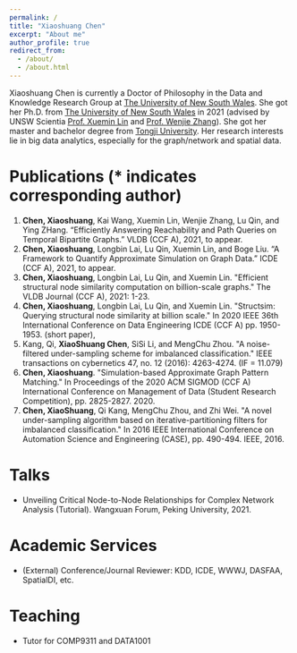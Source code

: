 ```yaml
---
permalink: /
title: "Xiaoshuang Chen"
excerpt: "About me"
author_profile: true
redirect_from: 
  - /about/
  - /about.html
---
```

Xiaoshuang Chen is currently a Doctor of Philosophy in the Data and Knowledge Research Group at [The University of New South Wales](https://unsw.edu.au/). She got her Ph.D. from [The University of New South Wales](https://unsw.edu.au/) in 2021 (advised by UNSW Scientia [Prof. Xuemin Lin](https://www.cse.unsw.edu.au/~lxue/) and [Prof. Wenjie Zhang](https://www.cse.unsw.edu.au/~zhangw/)). She got her master and bachelor degree from [Tongji University](https://en.tongji.edu.cn/). Her research interests lie in big data analytics, especially for the graph/network and spatial data.

Publications (* indicates corresponding author)
======
1.  **Chen, Xiaoshuang**, Kai Wang, Xuemin Lin, Wenjie Zhang, Lu Qin, and Ying ZHang. “Efficiently Answering Reachability and Path Queries on Temporal Bipartite Graphs.” VLDB (CCF A), 2021, to appear.
2.	**Chen, Xiaoshuang**, Longbin Lai, Lu Qin, Xuemin Lin, and Boge Liu. “A Framework to Quantify Approximate Simulation on Graph Data.” ICDE (CCF A), 2021, to appear.  
3.	**Chen, Xiaoshuang**, Longbin Lai, Lu Qin, and Xuemin Lin. "Efficient structural node similarity computation on billion-scale graphs." The VLDB Journal (CCF A), 2021: 1-23.  
4.	**Chen, Xiaoshuang**, Longbin Lai, Lu Qin, and Xuemin Lin. "Structsim: Querying structural node similarity at billion scale." In 2020 IEEE 36th International Conference on Data Engineering ICDE (CCF A) pp. 1950-1953. (short paper),
5.	Kang, Qi, **XiaoShuang Chen**, SiSi Li, and MengChu Zhou. "A noise-filtered under-sampling scheme for imbalanced classification." IEEE transactions on cybernetics 47, no. 12 (2016): 4263-4274. (IF = 11.079)
6.	**Chen, Xiaoshuang**. "Simulation-based Approximate Graph Pattern Matching." In Proceedings of the 2020 ACM SIGMOD (CCF A) International Conference on Management of Data (Student Research Competition), pp. 2825-2827. 2020. 
7.	**Chen, XiaoShuang**, Qi Kang, MengChu Zhou, and Zhi Wei. "A novel under-sampling algorithm based on iterative-partitioning filters for imbalanced classification." In 2016 IEEE International Conference on Automation Science and Engineering (CASE), pp. 490-494. IEEE, 2016.

Talks
======
- Unveiling Critical Node-to-Node Relationships for Complex Network Analysis (Tutorial). Wangxuan Forum, Peking University, 2021.

Academic Services
======
- (External) Conference/Journal Reviewer: KDD, ICDE, WWWJ, DASFAA, SpatialDI, etc. 

Teaching
======
- Tutor for COMP9311 and DATA1001
